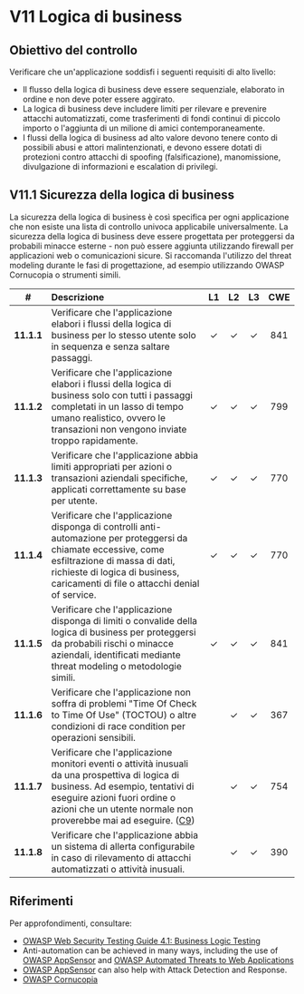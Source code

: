 # V11 Logica di business

## Obiettivo del controllo

Verificare che un'applicazione soddisfi i seguenti requisiti di alto livello:

* Il flusso della logica di business deve essere sequenziale, elaborato in ordine e non deve poter essere aggirato.
* La logica di business deve includere limiti per rilevare e prevenire attacchi automatizzati, come trasferimenti di fondi continui di piccolo importo o l'aggiunta di un milione di amici contemporaneamente.
* I flussi della logica di business ad alto valore devono tenere conto di possibili abusi e attori malintenzionati, e devono essere dotati di protezioni contro attacchi di spoofing (falsificazione), manomissione, divulgazione di informazioni e escalation di privilegi.

## V11.1 Sicurezza della logica di business

La sicurezza della logica di business è così specifica per ogni applicazione che non esiste una lista di controllo univoca applicabile universalmente. La sicurezza della logica di business deve essere progettata per proteggersi da probabili minacce esterne - non può essere aggiunta utilizzando firewall per applicazioni web o comunicazioni sicure. Si raccomanda l'utilizzo del threat modeling durante le fasi di progettazione, ad esempio utilizzando OWASP Cornucopia o strumenti simili.

| # | Descrizione | L1 | L2 | L3 | CWE |
| :---: | :--- | :---: | :---:| :---: | :---: |
| **11.1.1** | Verificare che l'applicazione elabori i flussi della logica di business per lo stesso utente solo in sequenza e senza saltare passaggi.	| ✓ | ✓ | ✓ | 841 |
| **11.1.2** | Verificare che l'applicazione elabori i flussi della logica di business solo con tutti i passaggi completati in un lasso di tempo umano realistico, ovvero le transazioni non vengono inviate troppo rapidamente.    | ✓ | ✓ | ✓ | 799 |
| **11.1.3** | Verificare che l'applicazione abbia limiti appropriati per azioni o transazioni aziendali specifiche, applicati correttamente su base per utente.	 | ✓ | ✓ | ✓ | 770 |
| **11.1.4** | Verificare che l'applicazione disponga di controlli anti-automazione per proteggersi da chiamate eccessive, come esfiltrazione di massa di dati, richieste di logica di business, caricamenti di file o attacchi denial of service.  | ✓ | ✓ | ✓ | 770 |
| **11.1.5** | Verificare che l'applicazione disponga di limiti o convalide della logica di business per proteggersi da probabili rischi o minacce aziendali, identificati mediante threat modeling o metodologie simili.   | ✓ | ✓ | ✓ | 841 |
| **11.1.6** | Verificare che l'applicazione non soffra di problemi "Time Of Check to Time Of Use" (TOCTOU) o altre condizioni di race condition per operazioni sensibili.	 | | ✓ | ✓ | 367 |
| **11.1.7** | Verificare che l'applicazione monitori eventi o attività inusuali da una prospettiva di logica di business. Ad esempio, tentativi di eseguire azioni fuori ordine o azioni che un utente normale non proverebbe mai ad eseguire. ([C9](https://owasp.org/www-project-proactive-controls/#div-numbering)) | | ✓ | ✓ | 754 |
| **11.1.8** | Verificare che l'applicazione abbia un sistema di allerta configurabile in caso di rilevamento di attacchi automatizzati o attività inusuali.    | | ✓ | ✓ | 390 |

## Riferimenti

Per approfondimenti, consultare:

* [OWASP Web Security Testing Guide 4.1: Business Logic Testing](https://owasp.org/www-project-web-security-testing-guide/v41/4-Web_Application_Security_Testing/10-Business_Logic_Testing/README.html)
* Anti-automation can be achieved in many ways, including the use of [OWASP AppSensor](https://github.com/jtmelton/appsensor) and [OWASP Automated Threats to Web Applications](https://owasp.org/www-project-automated-threats-to-web-applications/)
* [OWASP AppSensor](https://github.com/jtmelton/appsensor) can also help with Attack Detection and Response.
* [OWASP Cornucopia](https://owasp.org/www-project-cornucopia/)
